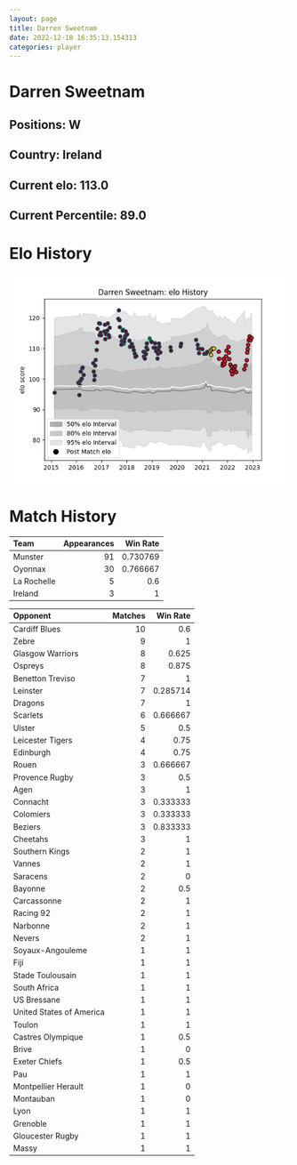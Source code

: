 ```yaml
---  
layout: page  
title: Darren Sweetnam  
date: 2022-12-18 16:35:13.154313  
categories: player  
---
```

# Darren Sweetnam

## Positions: W

## Country: Ireland

## Current elo: 113.0

## Current Percentile: 89.0

# Elo History


![elo history](history_DarrenSweetnam.png)
# Match History


| Team        |   Appearances |   Win Rate |
|:------------|--------------:|-----------:|
| Munster     |            91 |   0.730769 |
| Oyonnax     |            30 |   0.766667 |
| La Rochelle |             5 |   0.6      |
| Ireland     |             3 |   1        |

| Opponent                 |   Matches |   Win Rate |
|:-------------------------|----------:|-----------:|
| Cardiff Blues            |        10 |   0.6      |
| Zebre                    |         9 |   1        |
| Glasgow Warriors         |         8 |   0.625    |
| Ospreys                  |         8 |   0.875    |
| Benetton Treviso         |         7 |   1        |
| Leinster                 |         7 |   0.285714 |
| Dragons                  |         7 |   1        |
| Scarlets                 |         6 |   0.666667 |
| Ulster                   |         5 |   0.5      |
| Leicester Tigers         |         4 |   0.75     |
| Edinburgh                |         4 |   0.75     |
| Rouen                    |         3 |   0.666667 |
| Provence Rugby           |         3 |   0.5      |
| Agen                     |         3 |   1        |
| Connacht                 |         3 |   0.333333 |
| Colomiers                |         3 |   0.333333 |
| Beziers                  |         3 |   0.833333 |
| Cheetahs                 |         3 |   1        |
| Southern Kings           |         2 |   1        |
| Vannes                   |         2 |   1        |
| Saracens                 |         2 |   0        |
| Bayonne                  |         2 |   0.5      |
| Carcassonne              |         2 |   1        |
| Racing 92                |         2 |   1        |
| Narbonne                 |         2 |   1        |
| Nevers                   |         2 |   1        |
| Soyaux-Angouleme         |         1 |   1        |
| Fiji                     |         1 |   1        |
| Stade Toulousain         |         1 |   1        |
| South Africa             |         1 |   1        |
| US Bressane              |         1 |   1        |
| United States of America |         1 |   1        |
| Toulon                   |         1 |   1        |
| Castres Olympique        |         1 |   0.5      |
| Brive                    |         1 |   0        |
| Exeter Chiefs            |         1 |   0.5      |
| Pau                      |         1 |   1        |
| Montpellier Herault      |         1 |   0        |
| Montauban                |         1 |   0        |
| Lyon                     |         1 |   1        |
| Grenoble                 |         1 |   1        |
| Gloucester Rugby         |         1 |   1        |
| Massy                    |         1 |   1        |